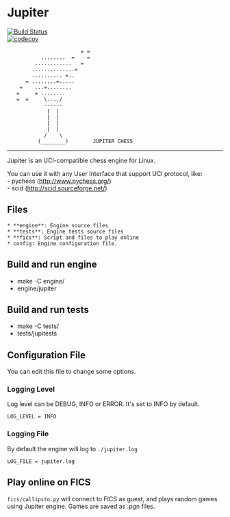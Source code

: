 # Jupiter  
[![Build Status](https://travis-ci.org/maralonso/jupiter.svg?branch=master)](https://travis-ci.org/maralonso/jupiter)  
[![codecov](https://codecov.io/gh/maralonso/jupiter/branch/master/graph/badge.svg)](https://codecov.io/gh/maralonso/jupiter)  


                            = =
               ........  =    =
             ............   =
            ..............=
            .......... =..
          = ........=.....
        =    ...=........
       =     = ........
       =  =     \..../
                ------
                 |  |
                 |  |
                 |  |
                 |  |
                /    \
              (________)        JUPITER CHESS
   ----------------------------------------------
   
Jupiter is an UCI-compatible chess engine for Linux.

You can use it with any User Interface that support UCI protocol, like:   
    - pychess (http://www.pychess.org/)     
    - scid    (http://scid.sourceforge.net/) 

## Files
    * **engine**: Engine source files
    * **tests**: Engine tests source files
    * **fics**: Script and files to play online
    * config: Engine configuration file.    

## Build and run engine

* make -C engine/
* engine/jupiter

## Build and run tests

* make -C tests/
* tests/jupitests

## Configuration File
You can edit this file to change some options.

### Logging Level
Log level can be DEBUG, INFO or ERROR. It's set to INFO by default.

`LOG_LEVEL = INFO`

### Logging File
By default the engine will log to `./jupiter.log`

`LOG_FILE = jupiter.log`


## Play online on FICS

`fics/callipsto.py` will connect to FICS as guest, and plays random games using Jupiter engine.
Games are saved as .pgn files.
